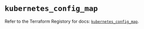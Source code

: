# `kubernetes_config_map`

Refer to the Terraform Registory for docs: [`kubernetes_config_map`](https://registry.terraform.io/providers/hashicorp/kubernetes/2.22.0/docs/resources/config_map).
